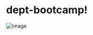# dept-bootcamp!
![image](https://user-images.githubusercontent.com/56204011/173669051-97d102b0-9d82-4432-9dc2-46b6f10c61c2.png)
